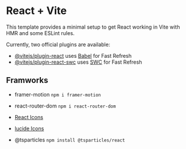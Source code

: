 # React + Vite

This template provides a minimal setup to get React working in Vite with HMR and some ESLint rules.

Currently, two official plugins are available:

- [@vitejs/plugin-react](https://github.com/vitejs/vite-plugin-react/blob/main/packages/plugin-react/README.md) uses [Babel](https://babeljs.io/) for Fast Refresh
- [@vitejs/plugin-react-swc](https://github.com/vitejs/vite-plugin-react-swc) uses [SWC](https://swc.rs/) for Fast Refresh


## Framworks

- framer-motion
`npm i framer-motion`

- react-router-dom
`npm i react-router-dom`

- [React Icons](https://react-icons.github.io/react-icons/)

- [lucide Icons](https://lucide.dev/icons/)


- @tsparticles
`npm install @tsparticles/react`

